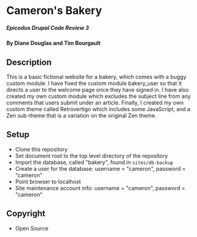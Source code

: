 # Cameron's Bakery

##### Epicodus Drupal Code Review 3

#### By Diane Douglas and Tim Bourgault

## Description

This is a basic fictional website for a bakery, which comes with a buggy custom module.
I have fixed the custom module bakery_user so that it directs a user to the welcome page once they have signed in.  I have also created my  own custom module which excludes the subject line from any comments that users submit under an article.  Finally, I created my own custom theme called Retrovertigo which includes some JavaScript, and a Zen sub-theme that is a variation on the original Zen theme.

## Setup

* Clone this repository
* Set document root to the top level directory of the repository
* Import the database, called "bakery", found in `sites/db-backup`
* Create a user for the database: username = "cameron", password = "cameron"
* Point browser to localhost
* Site maintenance account info: username = "cameron", password = "cameron"

## Copyright

* Open Source
